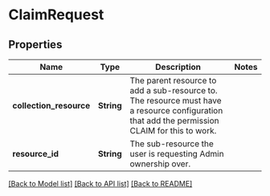 # ClaimRequest

## Properties

Name | Type | Description | Notes
------------ | ------------- | ------------- | -------------
**collection_resource** | **String** | The parent resource to add a sub-resource to. The resource must have a resource configuration that add the permission CLAIM for this to work. | 
**resource_id** | **String** | The sub-resource the user is requesting Admin ownership over. | 

[[Back to Model list]](./README.md#documentation-for-models) [[Back to API list]](./README.md#documentation-for-api-endpoints) [[Back to README]](./README.md)


